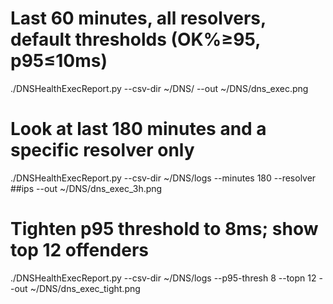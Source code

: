 # Last 60 minutes, all resolvers, default thresholds (OK%≥95, p95≤10ms)
./DNSHealthExecReport.py --csv-dir ~/DNS/ --out ~/DNS/dns_exec.png

# Look at last 180 minutes and a specific resolver only
./DNSHealthExecReport.py --csv-dir ~/DNS/logs --minutes 180  --resolver ##ips --out ~/DNS/dns_exec_3h.png

# Tighten p95 threshold to 8ms; show top 12 offenders
./DNSHealthExecReport.py --csv-dir ~/DNS/logs --p95-thresh 8 --topn 12 --out ~/DNS/dns_exec_tight.png


